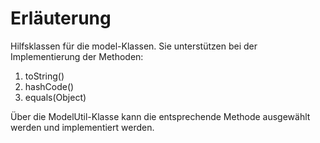 # Erläuterung

Hilfsklassen für die model-Klassen. 
Sie unterstützen bei der Implementierung der Methoden:
1. toString()
1. hashCode() 
1. equals(Object)

Über die ModelUtil-Klasse kann die entsprechende Methode ausgewählt werden 
und implementiert werden.